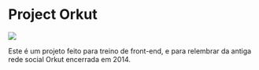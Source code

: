 # Project Orkut

<img  id="imgP" src="[Logo_ORKUT.png](https://github.com/Hugodof/project-orkut/blob/main/imgs/Logo_ORKUT.png)">

Este é um projeto feito para treino de front-end, e para relembrar da antiga rede social Orkut encerrada em 2014.
